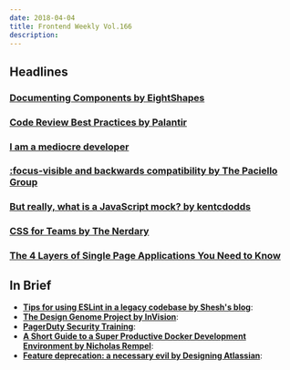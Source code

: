 ```yaml
---
date: 2018-04-04
title: Frontend Weekly Vol.166
description: 
---
```


## Headlines

### [Documenting Components by EightShapes](https://medium.com/eightshapes-llc/documenting-components-9fe59b80c015)


### [Code Review Best Practices by Palantir](https://medium.com/@palantir/code-review-best-practices-19e02780015f)


### [I am a mediocre developer](https://dev.to/sobolevn/i-am-a-mediocre-developer--30hn)


### [:focus-visible and backwards compatibility by The Paciello Group](https://developer.paciellogroup.com/blog/2018/03/focus-visible-and-backwards-compatibility/)


### [But really, what is a JavaScript mock? by kentcdodds](https://blog.kentcdodds.com/but-really-what-is-a-javascript-mock-10d060966f7d)


### [CSS for Teams by The Nerdary](http://www.thenerdary.net/post/167493425137/css-for-teams)


### [The 4 Layers of Single Page Applications You Need to Know](https://hackernoon.com/architecting-single-page-applications-b842ea633c2e)

## In Brief

- [**Tips for using ESLint in a legacy codebase by Shesh's blog**](http://www.sheshbabu.com/posts/tips-for-using-eslint-in-a-legacy-codebase/):
- [**The Design Genome Project by InVision**](https://www.invisionapp.com/enterprise/design-genome):
- [**PagerDuty Security Training**](https://sudo.pagerduty.com/):
- [**A Short Guide to a Super Productive Docker Development Environment by Nicholas Rempel**](https://nrempel.com/guides/docker-development-environment/):
- [**Feature deprecation: a necessary evil by Designing Atlassian**](https://medium.com/designing-atlassian/feature-deprecation-a-necessary-evil-80605ac1951b):